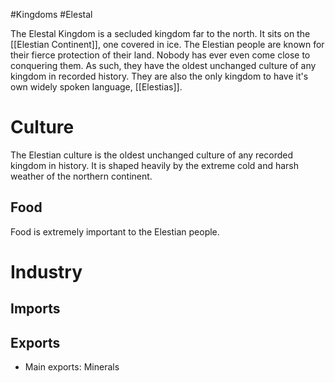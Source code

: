 #Kingdoms #Elestal 

The Elestal Kingdom is a secluded kingdom far to the north. It sits on the [[Elestian Continent]], one covered in ice. The Elestian people are known for their fierce protection of their land. Nobody has ever even come close to conquering them. As such, they have the oldest unchanged culture of any kingdom in recorded history. They are also the only kingdom to have it's own widely spoken language, [[Elestias]].
# Culture
The Elestian culture is the oldest unchanged culture of any recorded kingdom in history. It is shaped heavily by the extreme cold and harsh weather of the northern continent.
## Food
Food is extremely important to the Elestian people.
# Industry
## Imports
## Exports
- Main exports: Minerals